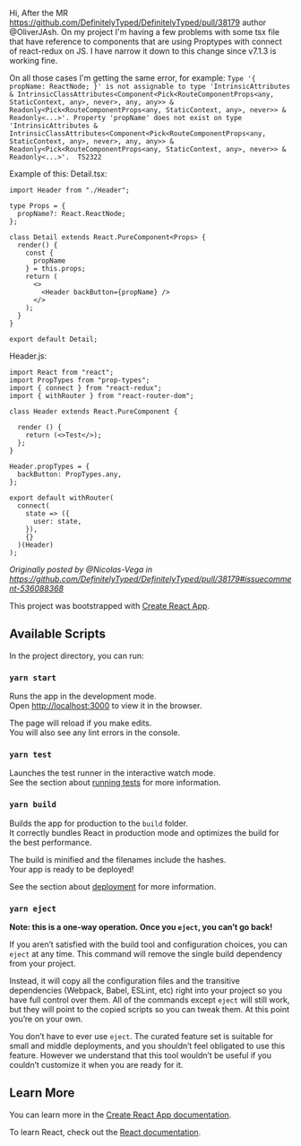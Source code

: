 Hi, After the MR https://github.com/DefinitelyTyped/DefinitelyTyped/pull/38179 author @OliverJAsh. On my project I'm having a few problems with some tsx file that have reference to components that are using Proptypes with connect of react-redux on JS. I have narrow it down to this change since v7.1.3 is working fine.

On all those cases I'm getting the same error, for example:
`Type '{ propName: ReactNode; }' is not assignable to type 'IntrinsicAttributes & IntrinsicClassAttributes<Component<Pick<RouteComponentProps<any, StaticContext, any>, never>, any, any>> & Readonly<Pick<RouteComponentProps<any, StaticContext, any>, never>> & Readonly<...>'.
  Property 'propName' does not exist on type 'IntrinsicAttributes & IntrinsicClassAttributes<Component<Pick<RouteComponentProps<any, StaticContext, any>, never>, any, any>> & Readonly<Pick<RouteComponentProps<any, StaticContext, any>, never>> & Readonly<...>'.  TS2322`

Example of this:
Detail.tsx:

```import React from "react";
import Header from "./Header";

type Props = {
  propName?: React.ReactNode;
};

class Detail extends React.PureComponent<Props> {
  render() {
    const {
      propName
    } = this.props;
    return (
      <>
        <Header backButton={propName} />
      </>
    );
  }
}

export default Detail;
```

Header.js:

```
import React from "react";
import PropTypes from "prop-types";
import { connect } from "react-redux";
import { withRouter } from "react-router-dom";

class Header extends React.PureComponent {

  render () {
    return (<>Test</>);
  };
}

Header.propTypes = {
  backButton: PropTypes.any,
};

export default withRouter(
  connect(
    state => ({
      user: state,
    }),
    {}
  )(Header)
);
```

_Originally posted by @Nicolas-Vega in https://github.com/DefinitelyTyped/DefinitelyTyped/pull/38179#issuecomment-536088368_


This project was bootstrapped with [Create React App](https://github.com/facebook/create-react-app).

## Available Scripts

In the project directory, you can run:

### `yarn start`

Runs the app in the development mode.<br />
Open [http://localhost:3000](http://localhost:3000) to view it in the browser.

The page will reload if you make edits.<br />
You will also see any lint errors in the console.

### `yarn test`

Launches the test runner in the interactive watch mode.<br />
See the section about [running tests](https://facebook.github.io/create-react-app/docs/running-tests) for more information.

### `yarn build`

Builds the app for production to the `build` folder.<br />
It correctly bundles React in production mode and optimizes the build for the best performance.

The build is minified and the filenames include the hashes.<br />
Your app is ready to be deployed!

See the section about [deployment](https://facebook.github.io/create-react-app/docs/deployment) for more information.

### `yarn eject`

**Note: this is a one-way operation. Once you `eject`, you can’t go back!**

If you aren’t satisfied with the build tool and configuration choices, you can `eject` at any time. This command will remove the single build dependency from your project.

Instead, it will copy all the configuration files and the transitive dependencies (Webpack, Babel, ESLint, etc) right into your project so you have full control over them. All of the commands except `eject` will still work, but they will point to the copied scripts so you can tweak them. At this point you’re on your own.

You don’t have to ever use `eject`. The curated feature set is suitable for small and middle deployments, and you shouldn’t feel obligated to use this feature. However we understand that this tool wouldn’t be useful if you couldn’t customize it when you are ready for it.

## Learn More

You can learn more in the [Create React App documentation](https://facebook.github.io/create-react-app/docs/getting-started).

To learn React, check out the [React documentation](https://reactjs.org/).

